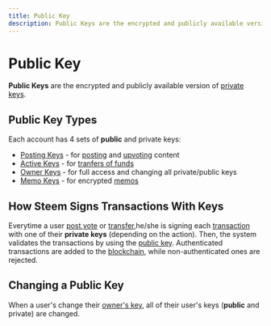 ```yaml
---
title: Public Key
description: Public Keys are the encrypted and publicly available version of private keys. Each account has 4 sets of public and private keys, namely posting keys, active keys, owner's keys and memo keys.
---
```

# Public Key

**Public Keys** are the encrypted and publicly available version of [private keys](/glossary/private-key.md).

## Public Key Types

Each account has 4 sets of **public** and private keys:

- [Posting Keys](/glossary/posting-key.md) - for [posting](/glossary/posting.md) and [upvoting](/glossary/voting.md) content
- [Active Keys](/glossary/active-key.md) - for [tranfers of funds](/glossary/transfer.md)  
- [Owner Keys](/glossary/owner-key.md) - for full access and changing all private/public keys 
- [Memo Keys](/glossary/memo-key.md) - for encrypted [memos](/glossary/memo.md)

## How Steem Signs Transactions With Keys

Everytime a user [post](/glossary/posting.md),[vote](/glossary/voting.me) or [transfer](/glossary/transfer.md),he/she is signing each [transaction](/glossary/transaction.md) with one of their **private keys** (depending on the action). Then, the system validates the transactions by using the [public key](/glossary/public-key.md). Authenticated transactions are added to the [blockchain](/glossary/blockchain.md), while non-authenticated ones are rejected.

## Changing a Public Key

When a user's change their [owner's key](/glossary/owner-key.md), all of their user's keys (**public** and private) are changed.
